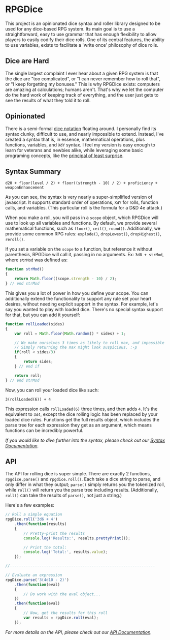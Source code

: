# RPGDice

This project is an opinionated dice syntax and roller library designed to be used for any dice-based RPG system. Its
main goal is to use a straightforward, easy to use grammar that has enough flexibility to allow players to easily
codify their dice rolls. One of its central features, the ability to use variables, exists to facilitate a 'write once'
philosophy of dice rolls.

## Dice are Hard

The single largest complaint I ever hear about a given RPG system is that the dice are "too complicated", or "I can
never remember how to roll that", or "I keep forgetting my bonuses." This is why RPGDice exists: computers are amazing
at calculations; humans aren't. That's why we let the computer do the hard work of keeping track of everything, and the
user just gets to see the results of what they told it to roll.

## Opinionated

There is a semi-formal [dice notation][] floating around. I personally find its syntax clunky, difficult to use, and
nearly impossible to extend. Instead, I've created a syntax that is, in essence, mathematical operations, plus
functions,  variables, and `XdY` syntax. I feel my version is easy enough to learn for veterans and newbies alike, while
leveraging some basic programing concepts, like the [principal of least surprise][pola].

[dice notation]: http://en.wikipedia.org/wiki/Dice_notation
[pola]: http://en.wikipedia.org/wiki/Principle_of_least_astonishment

## Syntax Summary

`d20 + floor(level / 2) + floor((strength - 10) / 2) + proficiency + weaponEnhancement`

As you can see, the syntax is very nearly a super-simplified version of javascript. It supports standard order of
operations, `XdY` for rolls, function calls, and variables. (This particular roll is the formula for a D&D 4e attack.)

When you make a roll, you will pass in a `scope` object, which RPGDice will use to look up all variables and functions.
By default, we provide several mathematical functions, such as `floor()`, `ceil()`, `round()`. Additionally, we provide
some common RPG rules: `explode()`, `dropLowest()`, `dropHighest()`, `reroll()`.

If you set a variable on the `scope` to a function, but reference it without parenthesis, RPGDice will call it, passing
in no arguments. Ex: `3d8 + strMod`, where `strMod` was defined as:

```javascript
function strMod()
{
    return Math.floor((scope.strength - 10) / 2);
} // end strMod
```

This gives you a lot of power in how you define your scope. You can additionally extend the functionality to support any
rule set your heart desires, without needing explicit support in the syntax. For example, let's say you wanted to play
with loaded dice. There's no special syntax support for that, but you can add it yourself:

```javascript
function rollLoaded(sides)
{
    var roll = Math.floor(Math.random() * sides) + 1;

    // We make ourselves 3 times as likely to roll max, and impossible to roll the minimum.
    // Simply returning the max might look suspicious. :-p
    if(roll < sides/3)
    {
        return sides;
    } // end if

    return roll;
} // end strMod
```

Now, you can roll your loaded dice like such:

`3(rollLoaded(6)) + 4`

This expression calls `rollLoaded(6)` three times, and then adds `4`. It's the equivalent to `3d4`, except the dice
rolling logic has been replaced by your loaded dice rules. Functions get the full results object, which includes the
parse tree for each expression they get as an argument, which means functions can be incredibly powerful.

_If you would like to dive further into the syntax, please check out our 
[Syntax Documentation](https://github.com/Morgul/rpgdice/wiki/Syntax-Documentation)._

## API

The API for rolling dice is super simple. There are exactly 2 functions, `rpgdice.parse()` and `rpgdice.roll()`. Each
take a dice string to parse, and only differ in what they output; `parse()` simply returns you the tokenized roll, while
`roll()` will return you the parse tree including results. (Additionally, `roll()` can take the results of `parse()`, not
just a string.)

Here's a few examples:

```javascript
// Roll a simple equation
rpgDice.roll('3d6 + 4')
    .then(function(results)
    {
        // Pretty-print the results
        console.log('Results:', results.prettyPrint());

        // Print the total:
        console.log('Total:', results.value);
    });

//----------------------------------------------------------------

// Evaluate an expression
rpgDice.parse('3(4d10 - 2)')
    .then(function(eval)
    {
        // Do work with the eval object...
    })
    .then(function(eval)
    {
        // Now, get the results for this roll
        var results = rpgDice.roll(eval);
    });
```

_For more details on the API, please check out our 
[API Documentation](https://github.com/Morgul/rpgdice/wiki/API-Documentation)._
